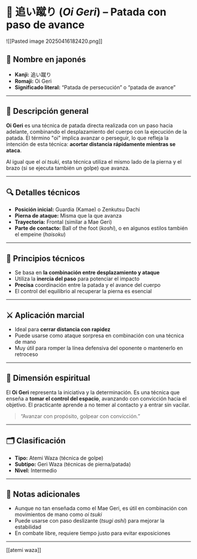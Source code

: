 # 🦵 追い蹴り (*Oi Geri*) – Patada con paso de avance


![[Pasted image 20250416182420.png]]

## 🧾 Nombre en japonés
- **Kanji:** 追い蹴り
- **Romaji:** Oi Geri
- **Significado literal:** “Patada de persecución” o “patada de avance”

---

## 📖 Descripción general

**Oi Geri** es una técnica de patada directa realizada con un paso hacia adelante, combinando el desplazamiento del cuerpo con la ejecución de la patada. El término "oi" implica avanzar o perseguir, lo que refleja la intención de esta técnica: **acortar distancia rápidamente mientras se ataca**.

Al igual que el *oi tsuki*, esta técnica utiliza el mismo lado de la pierna y el brazo (si se ejecuta también un golpe) que avanza.

---

## 🔍 Detalles técnicos

- **Posición inicial:** Guardia (Kamae) o Zenkutsu Dachi
- **Pierna de ataque:** Misma que la que avanza
- **Trayectoria:** Frontal (similar a Mae Geri)
- **Parte de contacto:** Ball of the foot (*koshi*), o en algunos estilos también el empeine (*haisoku*)

---

## 🧠 Principios técnicos

- Se basa en **la combinación entre desplazamiento y ataque**
- Utiliza la **inercia del paso** para potenciar el impacto
- **Precisa** coordinación entre la patada y el avance del cuerpo
- El control del equilibrio al recuperar la pierna es esencial

---

## ⚔️ Aplicación marcial

- Ideal para **cerrar distancia con rapidez**
- Puede usarse como ataque sorpresa en combinación con una técnica de mano
- Muy útil para romper la línea defensiva del oponente o mantenerlo en retroceso

---

## 🧘 Dimensión espiritual

El **Oi Geri** representa la iniciativa y la determinación. Es una técnica que enseña a **tomar el control del espacio**, avanzando con convicción hacia el objetivo. El practicante aprende a no temer al contacto y a entrar sin vacilar.

> “Avanzar con propósito, golpear con convicción.”

---

## 🗂 Clasificación

- **Tipo:** Atemi Waza (técnica de golpe)
- **Subtipo:** Geri Waza (técnicas de pierna/patada)
- **Nivel:** Intermedio

---

## 📝 Notas adicionales

- Aunque no tan enseñada como el Mae Geri, es útil en combinación con movimientos de mano como *oi tsuki*
- Puede usarse con paso deslizante (*tsugi ashi*) para mejorar la estabilidad
- En combate libre, requiere tiempo justo para evitar exposiciones

---
[[atemi waza]]